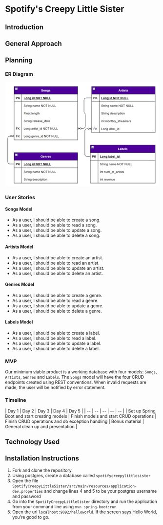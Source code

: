 # Spotify's Creepy Little Sister

## Introduction

## General Approach

## Planning

### ER Diagram

![](SpotifyCreepyLittleSister_Diagram2.png)

### User Stories

#### Songs Model

- As a user, I should be able to create a song.
- As a user, I should be able to read a song.
- As a user, I should be able to update a song.
- As a user, I should be able to delete a song.

#### Artists Model

- As a user, I should be able to create an artist.
- As a user, I should be able to read an artist.
- As a user, I should be able to update an artist.
- As a user, I should be able to delete an artist.

#### Genres Model

- As a user, I should be able to create a genre.
- As a user, I should be able to read a genre.
- As a user, I should be able to update a genre.
- As a user, I should be able to delete a genre.

#### Labels Model

- As a user, I should be able to create a label.
- As a user, I should be able to read a label.
- As a user, I should be able to update a label.
- As a user, I should be able to delete a label.

### MVP

Our minimum viable product is a working database with four models: `Songs`, `Artists`, `Genres` and `Labels`.
The `Songs` model will have the four CRUD endpoints created using REST conventions. When invalid requests are made, the
user will be notified by error statement.

### Timeline

| Day 1 | Day 2 | Day 3 | Day 4 | Day 5 | | -- | -- | -- | -- | -- | | Set up Spring Boot and start creating models |
Finish models and start CRUD operations | Finish CRUD operations and do exception handling | Bonus material | General
clean up and presentation |

## Technology Used

## Installation Instructions
1. Fork and clone the repository.
2. Using postgres, create a database called `spotifycreepylittlesister`
3. Open the file `SpotifyCreepyLittleSister/src/main/resources/application-dev.properties` and change lines 4 and 5 to be
   your postgres username and password
4. Go into the  `SpotifyCreepyLittleSister` directory and run the application from your command line using `mvn spring-boot:run`
5. Open the url `localhost:9092/helloworld`.  If the screen says Hello World, you're good to go. 

